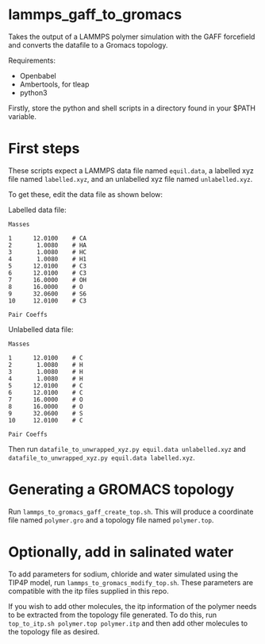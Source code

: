 # lammps_gaff_to_gromacs

Takes the output of a LAMMPS polymer simulation with the GAFF forcefield and converts the datafile to a Gromacs topology.

Requirements:
- Openbabel
- Ambertools, for tleap
- python3

Firstly, store the python and shell scripts in a directory found in your $PATH variable.

# First steps

These scripts expect a LAMMPS data file named `equil.data`, a labelled xyz file named `labelled.xyz`, and an unlabelled xyz file named `unlabelled.xyz`.

To get these, edit the data file as shown below:

Labelled data file:

```
Masses                 
                       
1      12.0100    # CA 
2       1.0080    # HA 
3       1.0080    # HC 
4       1.0080    # H1 
5      12.0100    # C3
6      12.0100    # C3
7      16.0000    # OH 
8      16.0000    # O  
9      32.0600    # S6 
10     12.0100    # C3 
                       
Pair Coeffs            
```

Unlabelled data file:

```
Masses                 
                       
1      12.0100    # C 
2       1.0080    # H 
3       1.0080    # H 
4       1.0080    # H 
5      12.0100    # C
6      12.0100    # C
7      16.0000    # O 
8      16.0000    # O  
9      32.0600    # S 
10     12.0100    # C 
                       
Pair Coeffs            
```

Then run `datafile_to_unwrapped_xyz.py equil.data unlabelled.xyz` and `datafile_to_unwrapped_xyz.py equil.data labelled.xyz`.

# Generating a GROMACS topology

Run `lammps_to_gromacs_gaff_create_top.sh`. This will produce a coordinate file named `polymer.gro` and a topology file named `polymer.top`.

# Optionally, add in salinated water

To add parameters for sodium, chloride and water simulated using the TIP4P model, run `lammps_to_gromacs_modify_top.sh`. These parameters are compatible with the itp files supplied in this repo.

If you wish to add other molecules, the itp information of the polymer needs to be extracted from the topology file generated.
To do this, run `top_to_itp.sh polymer.top polymer.itp` and then add other molecules to the topology file as desired.

